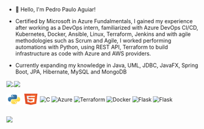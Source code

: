 - 👋 Hello, I'm Pedro Paulo Aguiar!
  
- Certified by Microsoft in Azure Fundalmentals, I gained my experience after working as a DevOps intern, familiarized with Azure
DevOps CI/CD, Kubernetes, Docker, Ansible, Linux, Terraform, Jenkins and with agile methodologies such as Scrum and Agile, I worked performing automations with Python, using REST API, Terraform to build infrastructure as code with Azure and AWS providers.

- Currently expanding my knowledge in Java, UML, JDBC, JavaFX, Spring Boot, JPA, Hibernate, MySQL and MongoDB

<a href="https://github.com/PedroPauloAguiar/github-readme-stats">
  <img height=200 align="center" src="https://github-readme-stats.vercel.app/api?username=PedroPauloAguiar" />
</a>
<a href="https://github.com/PedroPauloAguiar/convoychat">
  <img height=200 align="center" src="https://github-readme-stats.vercel.app/api/top-langs?username=PedroPauloAguiar&layout=compact&langs_count=8&card_width=320" />
</a>

<div style="display: inline_block"><br>
  <img align="center" alt="Python" height="30" width="40" src="https://raw.githubusercontent.com/devicons/devicon/master/icons/python/python-original.svg">
  <img align="center" alt="HTML" height="30" width="40" src="https://raw.githubusercontent.com/devicons/devicon/master/icons/html5/html5-original.svg">
  <img align="center" alt="C" height="30" width="40" src="https://cdn.jsdelivr.net/gh/devicons/devicon/icons/c/c-original.svg">
  <img align="center" alt="Azure" height="30" width="40" src="https://cdn.jsdelivr.net/gh/devicons/devicon/icons/azure/azure-original.svg">
  <img align="center" alt="Terraform" height="30" width="40" src="https://cdn.jsdelivr.net/gh/devicons/devicon/icons/terraform/terraform-original.svg" />
  <img align="center" alt="Docker" height="30" width="40" src="https://cdn.jsdelivr.net/gh/devicons/devicon/icons/docker/docker-original.svg" />
  <img align="center" alt="Flask" height="30" width="40" src="https://cdn.jsdelivr.net/gh/devicons/devicon/icons/flask/flask-original.svg" />
  <img align="center" alt="Flask" height="30" width="40" src="https://cdn.jsdelivr.net/gh/devicons/devicon/icons/linux/linux-original.svg" />
  
</div>

##

<div> 
 

  <a href= "https://www.linkedin.com/in/pedroaguiardev/" target="_blank"><img src="https://img.shields.io/badge/-LinkedIn-%230077B5?style=for-the-badge&logo=linkedin&logoColor=white" target="_blank"></a> 
 
</div>




 
